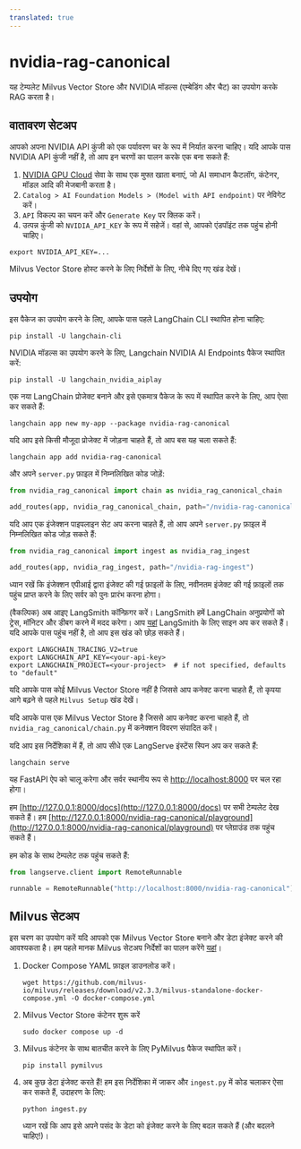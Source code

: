 ```yaml
---
translated: true
---
```


# nvidia-rag-canonical

यह टेम्पलेट Milvus Vector Store और NVIDIA मॉडल्स (एम्बेडिंग और चैट) का उपयोग करके RAG करता है।

## वातावरण सेटअप

आपको अपना NVIDIA API कुंजी को एक पर्यावरण चर के रूप में निर्यात करना चाहिए।
यदि आपके पास NVIDIA API कुंजी नहीं है, तो आप इन चरणों का पालन करके एक बना सकते हैं:
1. [NVIDIA GPU Cloud](https://catalog.ngc.nvidia.com/) सेवा के साथ एक मुफ्त खाता बनाएं, जो AI समाधान कैटलॉग, कंटेनर, मॉडल आदि की मेजबानी करता है।
2. `Catalog > AI Foundation Models > (Model with API endpoint)` पर नेविगेट करें।
3. `API` विकल्प का चयन करें और `Generate Key` पर क्लिक करें।
4. उत्पन्न कुंजी को `NVIDIA_API_KEY` के रूप में सहेजें। वहां से, आपको एंडपॉइंट तक पहुंच होनी चाहिए।

```shell
export NVIDIA_API_KEY=...
```

Milvus Vector Store होस्ट करने के लिए निर्देशों के लिए, नीचे दिए गए खंड देखें।

## उपयोग

इस पैकेज का उपयोग करने के लिए, आपके पास पहले LangChain CLI स्थापित होना चाहिए:

```shell
pip install -U langchain-cli
```

NVIDIA मॉडल्स का उपयोग करने के लिए, Langchain NVIDIA AI Endpoints पैकेज स्थापित करें:

```shell
pip install -U langchain_nvidia_aiplay
```

एक नया LangChain प्रोजेक्ट बनाने और इसे एकमात्र पैकेज के रूप में स्थापित करने के लिए, आप ऐसा कर सकते हैं:

```shell
langchain app new my-app --package nvidia-rag-canonical
```

यदि आप इसे किसी मौजूदा प्रोजेक्ट में जोड़ना चाहते हैं, तो आप बस यह चला सकते हैं:

```shell
langchain app add nvidia-rag-canonical
```

और अपने `server.py` फ़ाइल में निम्नलिखित कोड जोड़ें:

```python
from nvidia_rag_canonical import chain as nvidia_rag_canonical_chain

add_routes(app, nvidia_rag_canonical_chain, path="/nvidia-rag-canonical")
```

यदि आप एक इंजेक्शन पाइपलाइन सेट अप करना चाहते हैं, तो आप अपने `server.py` फ़ाइल में निम्नलिखित कोड जोड़ सकते हैं:

```python
from nvidia_rag_canonical import ingest as nvidia_rag_ingest

add_routes(app, nvidia_rag_ingest, path="/nvidia-rag-ingest")
```

ध्यान रखें कि इंजेक्शन एपीआई द्वारा इंजेक्ट की गई फ़ाइलों के लिए, नवीनतम इंजेक्ट की गई फ़ाइलों तक पहुंच प्राप्त करने के लिए सर्वर को पुनः प्रारंभ करना होगा।

(वैकल्पिक) अब आइए LangSmith कॉन्फ़िगर करें।
LangSmith हमें LangChain अनुप्रयोगों को ट्रेस, मॉनिटर और डीबग करने में मदद करेगा।
आप [यहां](https://smith.langchain.com/) LangSmith के लिए साइन अप कर सकते हैं।
यदि आपके पास पहुंच नहीं है, तो आप इस खंड को छोड़ सकते हैं।

```shell
export LANGCHAIN_TRACING_V2=true
export LANGCHAIN_API_KEY=<your-api-key>
export LANGCHAIN_PROJECT=<your-project>  # if not specified, defaults to "default"
```

यदि आपके पास कोई Milvus Vector Store नहीं है जिससे आप कनेक्ट करना चाहते हैं, तो कृपया आगे बढ़ने से पहले `Milvus Setup` खंड देखें।

यदि आपके पास एक Milvus Vector Store है जिससे आप कनेक्ट करना चाहते हैं, तो `nvidia_rag_canonical/chain.py` में कनेक्शन विवरण संपादित करें।

यदि आप इस निर्देशिका में हैं, तो आप सीधे एक LangServe इंस्टेंस स्पिन अप कर सकते हैं:

```shell
langchain serve
```

यह FastAPI ऐप को चालू करेगा और सर्वर स्थानीय रूप से [http://localhost:8000](http://localhost:8000) पर चल रहा होगा।

हम [http://127.0.0.1:8000/docs](http://127.0.0.1:8000/docs) पर सभी टेम्पलेट देख सकते हैं।
हम [http://127.0.0.1:8000/nvidia-rag-canonical/playground](http://127.0.0.1:8000/nvidia-rag-canonical/playground) पर प्लेग्राउंड तक पहुंच सकते हैं।

हम कोड के साथ टेम्पलेट तक पहुंच सकते हैं:

```python
from langserve.client import RemoteRunnable

runnable = RemoteRunnable("http://localhost:8000/nvidia-rag-canonical")
```

## Milvus सेटअप

इस चरण का उपयोग करें यदि आपको एक Milvus Vector Store बनाने और डेटा इंजेक्ट करने की आवश्यकता है।
हम पहले मानक Milvus सेटअप निर्देशों का पालन करेंगे [यहां](https://milvus.io/docs/install_standalone-docker.md)।

1. Docker Compose YAML फ़ाइल डाउनलोड करें।
    ```shell
    wget https://github.com/milvus-io/milvus/releases/download/v2.3.3/milvus-standalone-docker-compose.yml -O docker-compose.yml
    ```
2. Milvus Vector Store कंटेनर शुरू करें
    ```shell
    sudo docker compose up -d
    ```
3. Milvus कंटेनर के साथ बातचीत करने के लिए PyMilvus पैकेज स्थापित करें।
    ```shell
    pip install pymilvus
    ```
4. अब कुछ डेटा इंजेक्ट करते हैं! हम इस निर्देशिका में जाकर और `ingest.py` में कोड चलाकर ऐसा कर सकते हैं, उदाहरण के लिए:

    ```shell
    python ingest.py
    ```

    ध्यान रखें कि आप इसे अपने पसंद के डेटा को इंजेक्ट करने के लिए बदल सकते हैं (और बदलने चाहिए!)।

